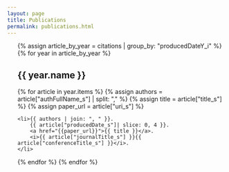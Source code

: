 ```yaml
---
layout: page
title: Publications
permalink: publications.html
---
```


<ul>
{% assign article_by_year = citations | group_by: "producedDateY_i" %}
{% for year in article_by_year %}
  <h2>{{ year.name }}</h2>
  {% for article in year.items %}
    {% assign authors = article["authFullName_s"] | split: "," %}
    {% assign title = article["title_s"] %}
    {% assign paper_url = article["uri_s"] %}
    
    <li>{{ authors | join: ", " }}.
        {{ article["producedDate_s"]| slice: 0, 4 }}.
        <a href="{{paper_url}}">{{ title }}</a>.
        <i>{{ article["journalTitle_s"] }}{{ article["conferenceTitle_s"] }}</i>.      
    </li>

  {% endfor %}
{% endfor %}
</ul>
